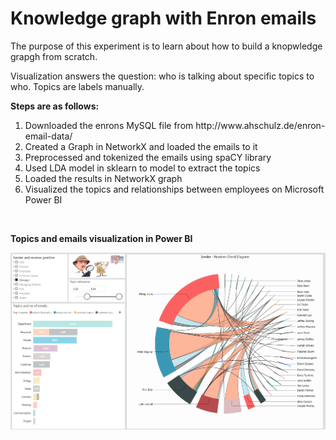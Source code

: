 # Knowledge graph with Enron emails
<p>The purpose of this experiment is to learn about how to build a knopwledge grapgh from scratch.</p>
<p>Visualization answers the question: who is talking about specific topics to who. Topics are labels manually.</p>
<p><strong>Steps are as follows:</strong></p>
<ol>
  <li> Downloaded the enrons MySQL file from http://www.ahschulz.de/enron-email-data/
  <li> Created a Graph in NetworkX and loaded the emails to it
  <li> Preprocessed and tokenized the emails using spaCY library
  <li> Used LDA model in sklearn to model to extract the topics 
  <li> Loaded the results in NetworkX graph
  <li> Visualized the topics and relationships between employees on Microsoft Power BI   
</ol>
<br/>
<p><strong>Topics and emails visualization in Power BI</strong></p>
<img src="Report.png"></img>




  
  
  
